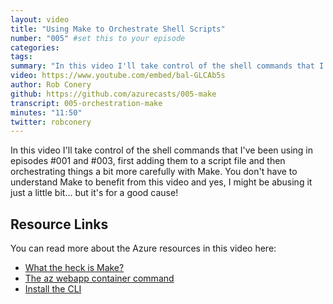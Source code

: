 ```yaml
---
layout: video
title: "Using Make to Orchestrate Shell Scripts"
number: "005" #set this to your episode
categories:
tags:
summary: "In this video I'll take control of the shell commands that I've been using in episodes #001 and #003, first adding them to a script file and then orchestrating things a bit more carefully with Make"
video: https://www.youtube.com/embed/bal-GLCAb5s
author: Rob Conery
github: https://github.com/azurecasts/005-make
transcript: 005-orchestration-make
minutes: "11:50"
twitter: robconery
---
```


In this video I'll take control of the shell commands that I've been using in episodes #001 and #003, first adding them to a script file and then orchestrating things a bit more carefully with Make. You don't have to understand Make to benefit from this video and yes, I might be abusing it just a little bit... but it's for a good cause!

## Resource Links

You can read more about the Azure resources in this video here:

 - [What the heck is Make?](https://www.youtube.com/watch?v=_r7i5X0rXJk)
 - [The az webapp container command](https://docs.microsoft.com/cli/azure/webapp/config/container?view=azure-cli-latest&WT.mc_id=azurecasts-website-robcon)
 - [Install the CLI](https://docs.microsoft.com/cli/azure/install-azure-cli?view=azure-cli-latest&WT.mc_id=azurecasts-website-robcon)